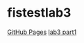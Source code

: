 # fistestlab3
[GitHub Pages](https://pages.github.com/)
[lab3 part1](https://github.com/ReaperGunner/fistestlab3/blob/main/test.md)
